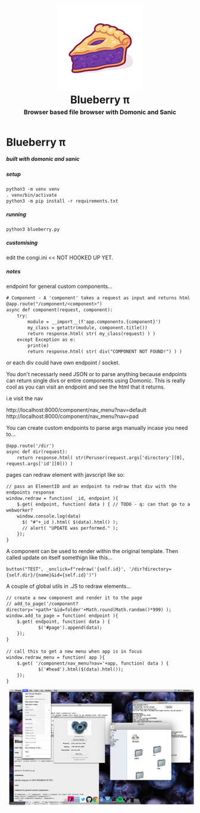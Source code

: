 <h1 align="center">
    <img src="https://github.com/byteface/Blueberry/blob/master/assets/img/pie.jpg"
    style="background-color:rgba(0,0,0,0);" height=230 alt="Blueberry: browser based OS">
    <br>
    Blueberry π
    <br>
    <sup><sub><sup>Browser based file browser with Domonic and Sanic</sup></sub></sup>
    <br>
</h1>

# Blueberry π
##### built with domonic and sanic

##### setup
	python3 -m venv venv
	. venv/bin/activate
	python3 -m pip install -r requirements.txt

##### running
    python3 blueberry.py

##### customising

edit the congi.ini << NOT HOOKED UP YET.


##### notes

endpoint for general custom components...

```
# Component - A 'component' takes a request as input and returns html
@app.route("/component/<component>")
async def component(request, component):
    try:
        module = __import__(f'app.components.{component}')
        my_class = getattr(module, component.title())
        return response.html( str( my_class(request) ) )
    except Exception as e:
        print(e)
        return response.html( str( div("COMPONENT NOT FOUND!") ) )
```

or each div could have own endpoint / socket.

You don't necessarly need JSON or to parse anything because endpoints can return single divs or entire components using Domonic. This is really cool as you can visit an endpoint and see the html that it returns.

i.e visit the nav

http://localhost:8000/component/nav_menu?nav=default
http://localhost:8000/component/nav_menu?nav=pad


You can create custom endpoints to parse args manually incase you need to...

```
@app.route('/dir')
async def dir(request):
    return response.html( str(Peruser(request.args['directory'][0], request.args['id'][0])) )
```

pages can redraw element with javscript like so:

```
// pass an ElementID and an endpoint to redraw that div with the endpoints response
window.redraw = function( _id, endpoint ){
    $.get( endpoint, function( data ) { // TODO - q: can that go to a webworker?
    window.console.log(data)
      $( "#"+_id ).html( $(data).html() );
      // alert( "UPDATE was performed." );
    });
}
```

A component can be used to render within the original template.
Then called update on itself somethign like this...

```
button("TEST", _onclick=f"redraw('{self.id}', '/dir?directory={self.dir}/{name}&id={self.id}')")
```

A couple of global utils in .JS to redraw elements...

```
// create a new component and render it to the page
// add_to_page('/component?directory='+path+'&id=folder'+Math.round(Math.random()*999) );
window.add_to_page = function( endpoint ){
	$.get( endpoint, function( data ) {
			$('#page').append(data);
	});
}

// call this to get a new menu when app is in focus
window.redraw_menu = function( app ){
	$.get( '/component/nav_menu?nav='+app, function( data ) {
			$('#head').html($(data).html());
	});
}
```

<img src="https://github.com/byteface/Blueberry/blob/master/assets/img/fullscreen.png" alt="screenshot">